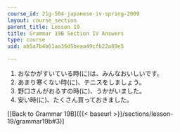 ```yaml
---
course_id: 21g-504-japanese-iv-spring-2009
layout: course_section
parent_title: Lesson 19
title: Grammar 19B Section IV Answers
type: course
uid: ab5a7b4b61aa36d5beaa49cfb22a89e5

---
```


1.  おなかがすいている時(に)は、みんなおいしいです。
2.  あまり寒くない時(に)、テニスをしましょう。
3.  野口さんがおるすの時(に)、うかがいました。
4.  安い時(に)、たくさん買っておきました。

\[[Back to Grammar 19B]({{< baseurl >}}/sections/lesson-19/grammar19b#3)\]